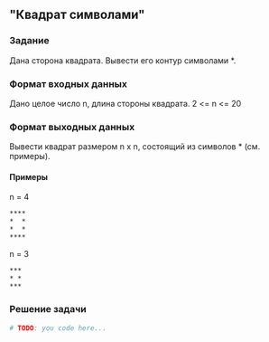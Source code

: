 ## "Квадрат символами"

### Задание

Дана сторона квадрата. Вывести его контур символами *.

### Формат входных данных

Дано целое число n, длина стороны квадрата. 2 <= n <= 20

### Формат выходных данных

Вывести квадрат размером n x n, состоящий из символов * (см. примеры).

#### Примеры

n = 4 
```
****
*  *
*  *
****
```
n = 3
```
***
* *
***
```
### Решение задачи

```python
# TODO: you code here...
```